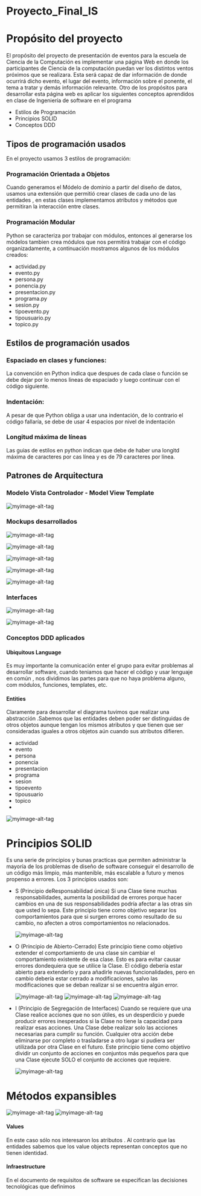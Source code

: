 # Proyecto_Final_IS
# Propósito del proyecto

El propósito del proyecto de presentación de eventos para la escuela de Ciencia de la Computación es implementar una página Web en donde los participantes de Ciencia de la computación puedan ver los distintos ventos próximos que se realizara.
Esta será capaz de dar información de donde ocurrirá dicho evento, el lugar del evento, información sobre el ponente, el tema a tratar y demás información relevante.
Otro de los propósitos para desarrollar esta página web es aplicar los siguientes conceptos aprendidos en clase de Ingeniería de software en el programa

- Estilos de Programación
- Principios SOLID
- Conceptos DDD


## Tipos de programación usados

En el proyecto usamos 3 estilos de programación:

### Programación Orientada a Objetos
Cuando generamos  el Módelo de dominio a partir del diseño de datos, usamos una extensión que permitió crear clases de cada uno de las entidades , en estas clases implementamos atributos y métodos que permitiran la interacción entre clases.

### Programación Modular
Python se caracteriza por trabajar con módulos, entonces al generarse los módelos tambien crea módulos que nos permitirá  trabajar con el código organizadamente, a continuación mostramos algunos de los módulos creados:

- actividad.py
- evento.py
- persona.py
- ponencia.py
- presentacion.py
- programa.py
- sesion.py
- tipoevento.py
- tipousuario.py
- topico.py

## Estilos de programación usados

### Espaciado en clases y funciones: 
La convención en Python indica que despues de cada clase o función se debe dejar por lo menos lineas de espaciado y luego continuar con el código siguiente.

### Indentación: 
A pesar de que Python obliga a usar una indentación, de lo contrario el código fallaría, se debe de usar 4 espacios por nivel de indentación

### Longitud máxima de líneas
Las guias de estilos en python indican que debe de haber una longitd máxima de caracteres por cas línea y es de 79 caracteres por línea.

## Patrones de Arquitectura
### Modelo Vista Controlador - Model View Template
![myimage-alt-tag](https://codigofacilito.com/photo_generales_store/29.jpg)

### Mockups desarrollados

![myimage-alt-tag](https://github.com/J44D17/Proyecto_Final_IS/blob/main/Imagenes/mockup_8login.png)

![myimage-alt-tag](https://github.com/J44D17/Proyecto_Final_IS/blob/main/Imagenes/mockup_9Reguistro.png)

![myimage-alt-tag](https://github.com/J44D17/Proyecto_Final_IS/blob/main/Imagenes/mockup_11_Eventos_proximos.png)

![myimage-alt-tag](https://github.com/J44D17/Proyecto_Final_IS/blob/main/Imagenes/mockup_13_eventos.png)

![myimage-alt-tag](https://github.com/J44D17/Proyecto_Final_IS/blob/main/Imagenes/mockup_14_participacion.png)

### Interfaces

![myimage-alt-tag](https://github.com/J44D17/Proyecto_Final_IS/blob/main/Imagenes/Captura_1.png)

![myimage-alt-tag](https://github.com/J44D17/Proyecto_Final_IS/blob/main/Imagenes/Inicio.png)

### Conceptos DDD aplicados

#### Ubiquitous Language
Es muy importante la comunicación enter el grupo para evitar problemas al desarrollar software, cuando teniamos que hacer el código y usar lenguaje en común , nos dividimos las partes para que no haya problema alguno, com módulos, funciones, templates, etc.

#### Entities
Claramente para desarrollar el diagrama tuvimos que realizar una abstracción .Sabemos que las entidades deben poder ser distinguidas de otros objetos aunque tengan los mismos atributos y que tienen que ser consideradas iguales a otros objetos aún cuando sus atributos difieren.

- actividad
- evento
- persona
- ponencia
- presentacion
- programa
- sesion
- tipoevento
- tipousuario
- topico
- 
![myimage-alt-tag](https://github.com/J44D17/Proyecto_Final_IS/blob/main/Imagenes/Screenshot_1.png)

# Principios SOLID
Es una serie de principios y bunas practicas  que permiten administrar la mayoría de los problemas de diseño de software conseguir el desarrollo de un código más limpio, más mantenible, más escalable a futuro y menos propenso a errores.
Los 3 principios usados son:

- S (Principio deResponsabilidad única)
      Si una Clase tiene muchas responsabilidades, aumenta la posibilidad de errores porque hacer cambios en una de sus responsabilidades podría afectar a las otras sin que usted lo sepa.
      Este principio tiene como objetivo separar los comportamientos para que si surgen errores como resultado de su cambio, no afecten a otros comportamientos no relacionados.
   
   ![myimage-alt-tag](https://github.com/J44D17/Proyecto_Final_IS/blob/main/Imagenes/s1.jfif)
- O (Principio de Abierto-Cerrado)
      Este principio tiene como objetivo extender el comportamiento de una clase sin cambiar el comportamiento existente de esa clase. Esto es para evitar causar errores dondequiera que se utilice la Clase.
      El código debería estar abierto para extenderlo y para añadirle nuevas funcionalidades, pero en cambio debería estar cerrado a modificaciones, salvo las         modificaciones que se deban realizar si se encuentra algún error.
      
     ![myimage-alt-tag](https://github.com/J44D17/Proyecto_Final_IS/blob/main/Imagenes/o3.jfif)
     ![myimage-alt-tag](https://github.com/J44D17/Proyecto_Final_IS/blob/main/Imagenes/o2.jfif)
     ![myimage-alt-tag](https://github.com/J44D17/Proyecto_Final_IS/blob/main/Imagenes/o1.jfif)
     
- I (Principio de Segregación de Interfaces)
      Cuando se requiere que una Clase realice acciones que no son útiles, es un desperdicio y puede producir errores inesperados si la Clase no tiene la capacidad para realizar esas acciones.
      Una Clase debe realizar solo las acciones necesarias para cumplir su función. Cualquier otra acción debe eliminarse por completo o trasladarse a otro lugar si pudiera ser utilizada por otra Clase en el futuro.
      Este principio tiene como objetivo dividir un conjunto de acciones en conjuntos más pequeños para que una Clase ejecute SOLO el conjunto de acciones que requiere.
      
     ![myimage-alt-tag](https://github.com/J44D17/Proyecto_Final_IS/blob/main/Imagenes/i1.jfif)
     
 # Métodos expansibles
 ![myimage-alt-tag](https://github.com/J44D17/Proyecto_Final_IS/blob/main/Imagenes/metodos%20expansibles.jfif)
 ![myimage-alt-tag](https://github.com/J44D17/Proyecto_Final_IS/blob/main/Imagenes/metos%20expansibles%202.jfif)
#### Values
En este caso sólo nos interesaron los atributos . Al contrario que las entidades sabemos que los value objects representan conceptos que no tienen identidad.

#### Infraestructure
En el documento de requisitos de software se especifican las decisiones tecnológicas que definimos
